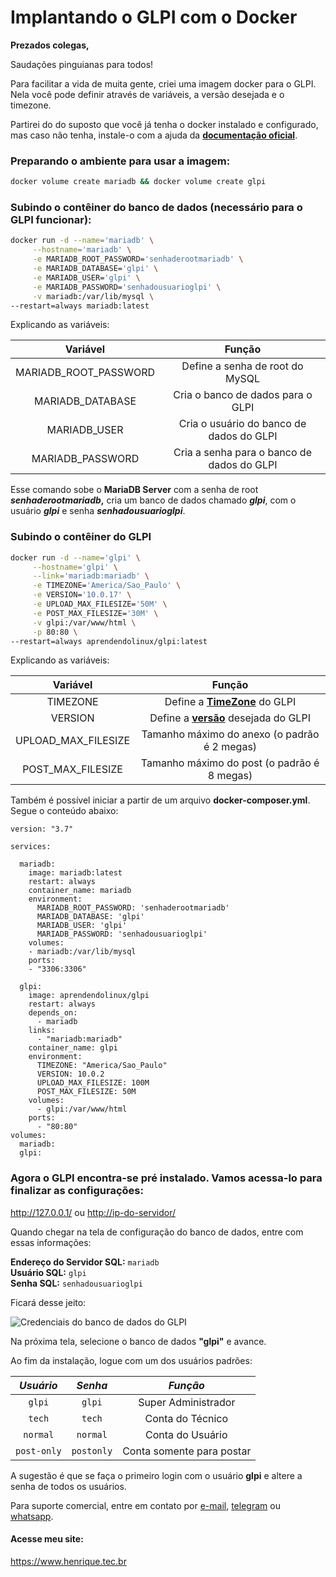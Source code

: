 <h1>Implantando o GLPI com o Docker </h1>

**Prezados colegas,**

Saudações pinguianas para todos!

Para facilitar a vida de muita gente, criei uma imagem docker para o GLPI. Nela você pode definir através de variáveis, a versão desejada e o timezone.

Partirei do do suposto que você já tenha o docker instalado e configurado, mas caso não tenha, instale-o com a ajuda da [**documentação oficial**](https://docs.docker.com/engine/install/).

<h3>Preparando o ambiente para usar a imagem: </h3>

~~~bash
docker volume create mariadb && docker volume create glpi
 ~~~

<h3>Subindo o contêiner do banco de dados (necessário para o GLPI funcionar):</h3>

~~~bash
docker run -d --name='mariadb' \
     --hostname='mariadb' \
     -e MARIADB_ROOT_PASSWORD='senhaderootmariadb' \
     -e MARIADB_DATABASE='glpi' \
     -e MARIADB_USER='glpi' \
     -e MARIADB_PASSWORD='senhadousuarioglpi' \
     -v mariadb:/var/lib/mysql \
--restart=always mariadb:latest
~~~

Explicando as variáveis:

Variável | Função
:---: | :---:
MARIADB_ROOT_PASSWORD | Define a senha de root do MySQL
MARIADB_DATABASE | Cria o banco de dados para o GLPI
MARIADB_USER | Cria o usuário do banco de dados do GLPI
MARIADB_PASSWORD | Cria a senha para o banco de dados do GLPI

Esse comando sobe o **MariaDB Server** com a senha de root **_senhaderootmariadb_,**  cria um banco de dados chamado **_glpi_**, com o usuário **_glpi_** e senha **_senhadousuarioglpi_**.

<h3>Subindo o contêiner do GLPI</h3>

~~~bash
docker run -d --name='glpi' \
     --hostname='glpi' \
     --link='mariadb:mariadb' \
     -e TIMEZONE='America/Sao_Paulo' \
     -e VERSION='10.0.17' \
     -e UPLOAD_MAX_FILESIZE='50M' \
     -e POST_MAX_FILESIZE='30M' \
     -v glpi:/var/www/html \
     -p 80:80 \
--restart=always aprendendolinux/glpi:latest
~~~

Explicando as variáveis:

Variável | Função
:---: | :---:
TIMEZONE | Define a [**TimeZone**](https://www.php.net/manual/pt_BR/timezones.php) do GLPI
VERSION | Define a [**versão**](https://github.com/glpi-project/glpi/releases/) desejada do GLPI
UPLOAD_MAX_FILESIZE | Tamanho máximo do anexo (o padrão é 2 megas)
POST_MAX_FILESIZE | Tamanho máximo do post (o padrão é 8 megas)

Também é possível iniciar a partir de um arquivo **docker-composer.yml**. Segue o conteúdo abaixo:
~~~~composer
version: "3.7"

services:

  mariadb:
    image: mariadb:latest
    restart: always
    container_name: mariadb
    environment:
      MARIADB_ROOT_PASSWORD: 'senhaderootmariadb'
      MARIADB_DATABASE: 'glpi'
      MARIADB_USER: 'glpi'
      MARIADB_PASSWORD: 'senhadousuarioglpi'
    volumes:
    - mariadb:/var/lib/mysql
    ports:
    - "3306:3306"
  
  glpi:
    image: aprendendolinux/glpi
    restart: always
    depends_on:
      - mariadb
    links:
      - "mariadb:mariadb"
    container_name: glpi
    environment:
      TIMEZONE: "America/Sao_Paulo"
      VERSION: 10.0.2
      UPLOAD_MAX_FILESIZE: 100M
      POST_MAX_FILESIZE: 50M
    volumes:
      - glpi:/var/www/html
    ports:
      - "80:80"
volumes:
  mariadb:
  glpi:
~~~~

<h3>Agora o GLPI encontra-se pré instalado. Vamos acessa-lo para finalizar as configurações:</h3>

<http://127.0.0.1/> ou <http://ip-do-servidor/>

Quando chegar na tela de configuração do banco de dados, entre com essas informações:

**Endereço do Servidor SQL:** `mariadb` \
**Usuário SQL:** `glpi` \
**Senha SQL:** `senhadousuarioglpi`

Ficará desse jeito:

![](https://temporario.aprendendolinux.com/pic_docker_hub/glpi.jpg "Credenciais do banco de dados do GLPI")

Na próxima tela, selecione o banco de dados **"glpi"** e avance.

Ao fim da instalação, logue com um dos usuários padrões:

_Usuário_ | _Senha_ | _Função_
:----:|:---:|:---:
`glpi` | `glpi` | Super Administrador
`tech` | `tech` | Conta do Técnico
`normal` | `normal` | Conta do Usuário
`post-only` | `postonly` | Conta somente para postar

A sugestão é que se faça o primeiro login com o usuário **glpi** e altere a senha de todos os usuários.

Para suporte comercial, entre em contato por [e-mail](mailto:henrique@henrique.tec.br "henrique@henrique.tec.br"), [telegram](https://t.me/HenriqueFagundes "@HenriqueFagundes") ou [whatsapp](https://web.whatsapp.com/send?phone=5521981176211 "Henrique Fagundes").

<h4>Acesse meu site:</h4>

<https://www.henrique.tec.br>
